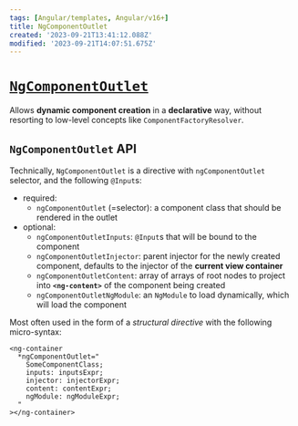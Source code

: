 ```yaml
---
tags: [Angular/templates, Angular/v16+]
title: NgComponentOutlet
created: '2023-09-21T13:41:12.088Z'
modified: '2023-09-21T14:07:51.675Z'
---
```


# [`NgComponentOutlet`](https://angular.io/api/common/NgComponentOutlet)

Allows **dynamic component creation** in a **declarative** way, without resorting to low-level concepts like `ComponentFactoryResolver`.


## `NgComponentOutlet` API

Technically, `NgComponentOutlet` is a directive with `ngComponentOutlet` selector, and the following `@Input`s:
- required:
  - `ngComponentOutlet` (=selector): a component class that should be rendered in the outlet
- optional:
  - `ngComponentOutletInputs`: `@Input`s that will be bound to the component
  - `ngComponentOutletInjector`: parent injector for the newly created component, defaults to the injector of the **current view container**
  - `ngComponentOutletContent`: array of arrays of root nodes to project into **`<ng-content>`** of the component being created
  - `ngComponentOutletNgModule`: an `NgModule` to load dynamically, which will load the component


Most often used in the form of a _structural directive_ with the following micro-syntax:
```
<ng-container
  *ngComponentOutlet="
    SomeComponentClass;
    inputs: inputsExpr;
    injector: injectorExpr;
    content: contentExpr;
    ngModule: ngModuleExpr;
  "
></ng-container>
```






